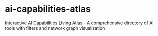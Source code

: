 # ai-capabilities-atlas
Interactive AI Capabilities Living Atlas - A comprehensive directory of AI tools with filters and network graph visualization
